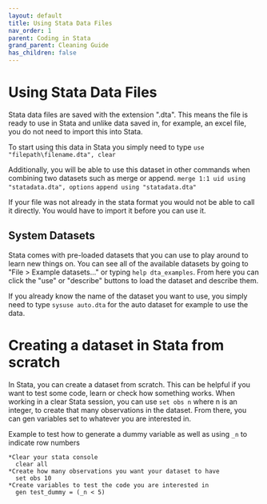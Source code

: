 ```yaml
---
layout: default
title: Using Stata Data Files
nav_order: 1
parent: Coding in Stata
grand_parent: Cleaning Guide
has_children: false
---
```


# Using Stata Data Files

Stata data files are saved with the extension ".dta". This means the file is ready to use in Stata and unlike data saved in, for example, an excel file, you do not need to import this into Stata. 

To start using this data in Stata you simply need to type 
  `use "filepath\filename.dta", clear `
 
Additionally, you will be able to use this dataset in other commands when combining two datasets such as merge or append. 
  `merge 1:1 uid using "statadata.dta", options`
  `append using "statadata.dta"`
 
 If your file was not already in the stata format you would not be able to call it directly. You would have to import it before you can use it.

## System Datasets 
Stata comes with pre-loaded datasets that you can use to play around to learn new things on. 
You can see all of the available datasets by going to "File > Example datasets..." or typing `help dta_examples`. From here you can click the "use" or "describe" buttons to load the dataset and describe them. 

If you already know the name of the dataset you want to use, you simply need to type `sysuse auto.dta` for the auto dataset for example to use the data. 


# Creating a dataset in Stata from scratch 
In Stata, you can create a dataset from scratch. This can be helpful if you want to test some code, learn or check how something works. 
When working in a clear Stata session, you can use `set obs n` where n is an integer, to create that many observations in the dataset. From there, you can gen variables set to whatever you are interested in. 

Example to test how to generate a dummy variable as well as using `_n` to indicate row numbers
````
*Clear your stata console
  clear all 
*Create how many observations you want your dataset to have
  set obs 10 
*Create variables to test the code you are interested in 
  gen test_dummy = (_n < 5) 
````


